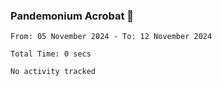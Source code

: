 ### Pandemonium Acrobat 🤸

<!--START_SECTION:waka-->

```all_time
From: 05 November 2024 - To: 12 November 2024

Total Time: 0 secs

No activity tracked
```

<!--END_SECTION:waka-->

